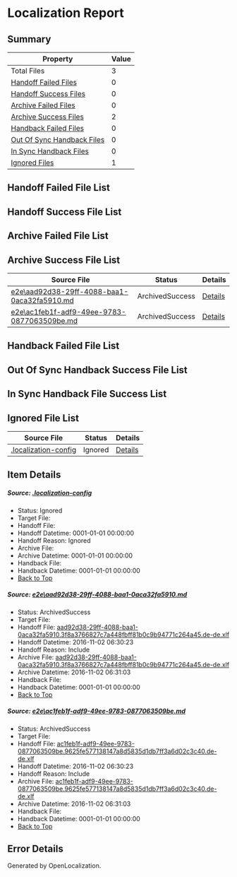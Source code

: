 # <a name='report-top'></a> Localization Report

## Summary
 Property | Value 
 -------- | ----- 
 Total Files | 3
[ Handoff Failed Files ](#handoff-failed-list)| 0
[ Handoff Success Files ](#handoff-success-list)| 0
[ Archive Failed Files ](#archive-failed-list)| 0
[ Archive Success Files ](#archive-success-list)| 2
[ Handback Failed Files ](#handback-failed-list)| 0
[ Out Of Sync Handback Files ](#outofsync-handback-success-list)| 0
[ In Sync Handback Files ](#insync-handback-success-list)| 0
[ Ignored Files ](#ignored-list)| 1

## <a name='handoff-failed-list'></a> Handoff Failed File List

## <a name='handoff-success-list'></a> Handoff Success File List

## <a name='archive-failed-list'></a> Archive Failed File List

## <a name='archive-success-list'></a> Archive Success File List
 Source File | Status | Details 
 ----------- | ------ | ------- 
 [e2e\aad92d38-29ff-4088-baa1-0aca32fa5910.md](https://github.com/OpenLocalizationTestOrg/ol-test0/blob/0633230abfc7d466307e736d243651e903b6b318/e2e/aad92d38-29ff-4088-baa1-0aca32fa5910.md) | ArchivedSuccess | [Details](#177067e3587a1ef0bd26d1186ef3d60c297ba2bf1)
 [e2e\ac1feb1f-adf9-49ee-9783-0877063509be.md](https://github.com/OpenLocalizationTestOrg/ol-test0/blob/0633230abfc7d466307e736d243651e903b6b318/e2e/ac1feb1f-adf9-49ee-9783-0877063509be.md) | ArchivedSuccess | [Details](#bcda7ac9a4ec6925d19b83fc4cce272b8cf45d1d2)

## <a name='handback-failed-list'></a> Handback Failed File List

## <a name='outofsync-handback-success-list'></a> Out Of Sync Handback Success File List

## <a name='insync-handback-success-list'></a> In Sync Handback File Success List

## <a name='ignored-list'></a> Ignored File List
 Source File | Status | Details 
 ----------- | ------ | ------- 
 [.localization-config](https://github.com/OpenLocalizationTestOrg/ol-test0/blob/0633230abfc7d466307e736d243651e903b6b318/.localization-config) | Ignored | [Details](#c268a05ecaa7ec85942ed632c29928ee5bd6da8d0)

## Item Details
##### <a name='c268a05ecaa7ec85942ed632c29928ee5bd6da8d0'></a> Source: [.localization-config](https://github.com/OpenLocalizationTestOrg/ol-test0/blob/0633230abfc7d466307e736d243651e903b6b318/.localization-config)
* Status: Ignored
* Target File: 
* Handoff File: 
* Handoff Datetime: 0001-01-01 00:00:00
* Handoff Reason: Ignored
* Archive File: 
* Archive Datetime: 0001-01-01 00:00:00
* Handback File: 
* Handback Datetime: 0001-01-01 00:00:00
* [Back to Top](#report-top)

##### <a name='177067e3587a1ef0bd26d1186ef3d60c297ba2bf1'></a> Source: [e2e\aad92d38-29ff-4088-baa1-0aca32fa5910.md](https://github.com/OpenLocalizationTestOrg/ol-test0/blob/0633230abfc7d466307e736d243651e903b6b318/e2e/aad92d38-29ff-4088-baa1-0aca32fa5910.md)
* Status: ArchivedSuccess
* Target File: 
* Handoff File: [aad92d38-29ff-4088-baa1-0aca32fa5910.3f8a3766827c7a448fbff81b0c9b94771c264a45.de-de.xlf](https://github.com/OpenLocalizationTestOrg/ol-test0-handoff/blob/5effddef1bd5520326240fe1694117dd81a05361/ol-handoff/OpenLocalizationTestOrg/ol-test0-dede/yufeih/ht/aad92d38-29ff-4088-baa1-0aca32fa5910.3f8a3766827c7a448fbff81b0c9b94771c264a45.de-de.xlf)
* Handoff Datetime: 2016-11-02 06:30:23
* Handoff Reason: Include
* Archive File: [aad92d38-29ff-4088-baa1-0aca32fa5910.3f8a3766827c7a448fbff81b0c9b94771c264a45.de-de.xlf](https://github.com/OpenLocalizationTestOrg/ol-test0-handoff/blob/64838989c2d069922a93d0f27efb610627aed0ac/ol-archive/OpenLocalizationTestOrg/ol-test0-dede/yufeih/ht/aad92d38-29ff-4088-baa1-0aca32fa5910.3f8a3766827c7a448fbff81b0c9b94771c264a45.de-de.xlf)
* Archive Datetime: 2016-11-02 06:31:03
* Handback File: 
* Handback Datetime: 0001-01-01 00:00:00
* [Back to Top](#report-top)

##### <a name='bcda7ac9a4ec6925d19b83fc4cce272b8cf45d1d2'></a> Source: [e2e\ac1feb1f-adf9-49ee-9783-0877063509be.md](https://github.com/OpenLocalizationTestOrg/ol-test0/blob/0633230abfc7d466307e736d243651e903b6b318/e2e/ac1feb1f-adf9-49ee-9783-0877063509be.md)
* Status: ArchivedSuccess
* Target File: 
* Handoff File: [ac1feb1f-adf9-49ee-9783-0877063509be.9625fe577138147a8d5835d1db7ff3a6d02c3c40.de-de.xlf](https://github.com/OpenLocalizationTestOrg/ol-test0-handoff/blob/5effddef1bd5520326240fe1694117dd81a05361/ol-handoff/OpenLocalizationTestOrg/ol-test0-dede/yufeih/ht/ac1feb1f-adf9-49ee-9783-0877063509be.9625fe577138147a8d5835d1db7ff3a6d02c3c40.de-de.xlf)
* Handoff Datetime: 2016-11-02 06:30:23
* Handoff Reason: Include
* Archive File: [ac1feb1f-adf9-49ee-9783-0877063509be.9625fe577138147a8d5835d1db7ff3a6d02c3c40.de-de.xlf](https://github.com/OpenLocalizationTestOrg/ol-test0-handoff/blob/64838989c2d069922a93d0f27efb610627aed0ac/ol-archive/OpenLocalizationTestOrg/ol-test0-dede/yufeih/ht/ac1feb1f-adf9-49ee-9783-0877063509be.9625fe577138147a8d5835d1db7ff3a6d02c3c40.de-de.xlf)
* Archive Datetime: 2016-11-02 06:31:03
* Handback File: 
* Handback Datetime: 0001-01-01 00:00:00
* [Back to Top](#report-top)


## Error Details

Generated by OpenLocalization.
